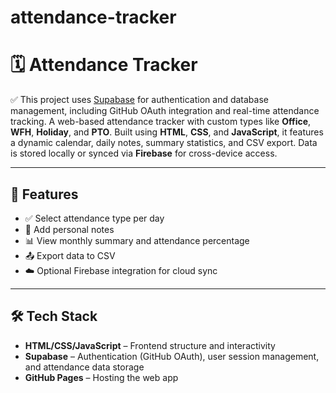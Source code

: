 # attendance-tracker
# 🗓️ Attendance Tracker
✅ This project uses [Supabase](https://supabase.com/) for authentication and database management, including GitHub OAuth integration and real-time attendance tracking.
A web-based attendance tracker with custom types like **Office**, **WFH**, **Holiday**, and **PTO**. Built using **HTML**, **CSS**, and **JavaScript**, it features a dynamic calendar, daily notes, summary statistics, and CSV export. Data is stored locally or synced via **Firebase** for cross-device access.


---

## 🚀 Features

- ✅ Select attendance type per day  
- 📝 Add personal notes  
- 📊 View monthly summary and attendance percentage  
- 📤 Export data to CSV  
- ☁️ Optional Firebase integration for cloud sync  

---
## 🛠️ Tech Stack

- **HTML/CSS/JavaScript** – Frontend structure and interactivity
- **Supabase** – Authentication (GitHub OAuth), user session management, and attendance data storage
- **GitHub Pages** – Hosting the web app

